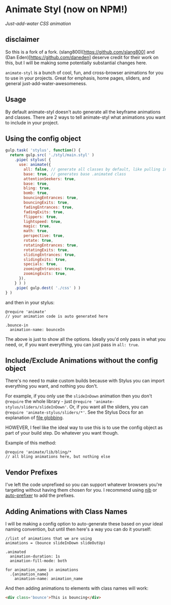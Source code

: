 # Animate Styl (now on NPM!)
*Just-add-water CSS animation*


## disclaimer
So this is a fork of a fork. (slang800)[https://github.com/slang800] and (Dan Eden)[https://github.com/daneden] deserve credit for their work on this, but I will be making some potentially substantial changes here.

`animate-styl` is a bunch of cool, fun, and cross-browser animations for you to use in your projects. Great for emphasis, home pages, sliders, and general just-add-water-awesomeness.


## Usage
By default animate-styl doesn't auto generate all the keyframe animations and classes. There are 2 ways to tell animate-styl what animations you want to include in your project.


## Using the config object

```javascript
gulp.task( 'stylus', function() {
  return gulp.src( './styl/main.styl' )
    .pipe( stylus( {
      use: animate({
        all: false, // generate all classes by default, like pulling in the entire animate.css file
        base: true, // generates base .animated class
        attentionSeekers: true,
        base: true,
        bling: true,
        bomb: true,
        bouncingEntrances: true,
        bouncingExits: true,
        fadingEntrances: true,
        fadingExits: true,
        flippers: true,
        lightspeed: true,
        magic: true,
        math: true,
        perspective: true,
        rotate: true,
        rotatingEntrances: true,
        rotatingExits: true,
        slidingEntrances: true,
        slidingExits: true,
        specials: true,
        zoomingEntrances: true,
        zoomingExits: true,
      }),
    } ) )
    .pipe( gulp.dest( './css' ) )
} )
```

and then in your stylus:

```stylus
@require 'animate'
// your animation code is auto generated here

.bounce-in
  animation-name: bounceIn
```

The above is just to show all the options. Ideally you'd only pass in what you need, or, if you want everything, you can just pass in `all: true`.


## Include/Exclude Animations without the config object
There's no need to make custom builds because with Stylus you can import everything you want, and nothing you don't.

For example, if you only use the `slideInDown` animation then you don't `@require` the whole library - just `@require 'animate-stylus/sliders/slideInDown'`. Or, if you want all the sliders, you can `@require 'animate-stylus/sliders/*'`. See the Stylus Docs for an explanation of [file globbing](http://learnboost.github.io/stylus/docs/import.html#file-globbing).

HOWEVER, I feel like the ideal way to use this is to use the config object as part of your build step. Do whatever you want though.

Example of this method:

```stylus
@require 'animate/lib/bling/*
// all bling animations here, but nothing else
```


## Vendor Prefixes
I've left the code unprefixed so you can support whatever browsers you're targeting without having them chosen for you. I recommend using [nib](http://visionmedia.github.io/nib/) or [auto-prefixer](https://github.com/ai/autoprefixer) to add the prefixes.


## Adding Animations with Class Names
I will be making a config option to auto-generate these based on your ideal naming convention, but until then here's a way you can do it yourself:


```stylus
//list of animations that we are using
animations = (bounce slideInDown slideOutUp)

.animated
  animation-duration: 1s
  animation-fill-mode: both

for animation_name in animations
  .{animation_name}
    animation-name: animation_name
```

And then adding animations to elements with class names will work:

```html
<div class='bounce'>This is bouncing</div>
```

